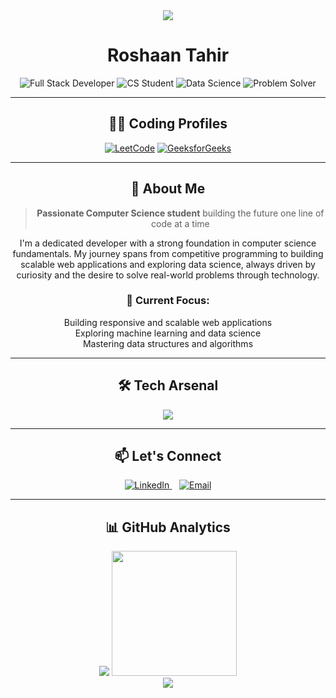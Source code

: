 <div align="center">
  <img src="https://capsule-render.vercel.app/api?type=waving&color=0:1a237e,50:0d47a1,100:01579b&height=120&section=header"/>
</div>

# <div align="center">Roshaan Tahir</div>

<div align="center">
  
![Full Stack Developer](https://img.shields.io/badge/Full%20Stack%20Developer-🚀-blue?style=for-the-badge)
![CS Student](https://img.shields.io/badge/CS%20Student-🎓-green?style=for-the-badge)
![Data Science](https://img.shields.io/badge/Data%20Science-📊-purple?style=for-the-badge)
![Problem Solver](https://img.shields.io/badge/Problem%20Solver-💡-orange?style=for-the-badge)

</div>

---

## <div align="center">👨‍💻 Coding Profiles</div>

<div align="center">
  
[![LeetCode](https://img.shields.io/badge/LeetCode-FFA116?style=flat-square&logo=leetcode&logoColor=black)](https://leetcode.com/u/RoshaanTahir/)
[![GeeksforGeeks](https://img.shields.io/badge/GeeksforGeeks-2F8D46?style=flat-square&logo=geeksforgeeks&logoColor=white)](https://www.geeksforgeeks.org/user/roshaan1/)

</div>

---

## <div align="center">🧩 About Me</div>

<div align="center">
  
> **Passionate Computer Science student** building the future one line of code at a time

</div>

<div align="center">
  
I'm a dedicated developer with a strong foundation in computer science fundamentals. My journey spans from competitive programming to building scalable web applications and exploring data science, always driven by curiosity and the desire to solve real-world problems through technology.

</div>



<div align="center">

<h3>🎯 Current Focus:</h3>

 Building responsive and scalable web applications  
 Exploring machine learning and data science  
 Mastering data structures and algorithms  
<!-- - Contributing to open-source projects -->

</div>

---

## <div align="center">🛠️ Tech Arsenal</div>

<div align="center">
  
<img src="https://skillicons.dev/icons?i=cpp,c,python,javascript,typescript,react,django,qt,nodejs,mysql,git,docker&perline=4" />

</div>

---

## <div align="center">📫 Let's Connect</div>

<div align="center">
  
<a href="https://linkedin.com/in/roshaan-tahir-7a30a3262/">
  <img src="https://skillicons.dev/icons?i=linkedin" alt="LinkedIn" />
</a>
&nbsp;&nbsp;
<a href="mailto:roshaantahir.tahir2005@gmail.com">
  <img src="https://skillicons.dev/icons?i=gmail" alt="Email" />
</a>

</div>

---

## <div align="center">📊 GitHub Analytics</div>

<div align="center">
  <img src="https://github-readme-streak-stats.herokuapp.com?user=RoshaanT1&theme=algolia&hide_border=true&date_format=M%20j%5B%2C%20Y%5D"/>

  <img height="200em" src="https://github-readme-stats.vercel.app/api/top-langs/?username=RoshaanT1&layout=compact&theme=algolia&hide_border=true&langs_count=8"/>
</div>

<div align="center">
  <img src="https://capsule-render.vercel.app/api?type=waving&color=0:1a237e,50:0d47a1,100:01579b&height=100&section=footer"/>
  <br/>
  <img src="https://komarev.com/ghpvc/?username=RoshaanT1&color=blueviolet&style=for-the-badge" height=0  width=0/>
</div>
